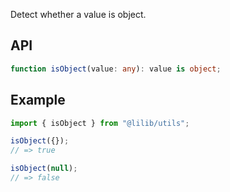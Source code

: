 Detect whether a value is object.

## API

```ts
function isObject(value: any): value is object;
```

## Example

```ts
import { isObject } from "@lilib/utils";

isObject({});
// => true

isObject(null);
// => false
```
